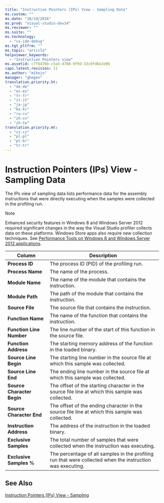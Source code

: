 ```yaml
---
title: "Instruction Pointers (IPs) View - Sampling Data"
ms.custom: ""
ms.date: "10/19/2016"
ms.prod: "visual-studio-dev14"
ms.reviewer: ""
ms.suite: ""
ms.technology: 
  - "vs-ide-debug"
ms.tgt_pltfrm: ""
ms.topic: "article"
helpviewer_keywords: 
  - "Instruction Pointers view"
ms.assetid: c7f647bb-c5a3-4708-9f9d-33c0fd6e2e96
caps.latest.revision: 11
ms.author: "mikejo"
manager: "ghogen"
translation.priority.ht: 
  - "de-de"
  - "es-es"
  - "fr-fr"
  - "it-it"
  - "ja-jp"
  - "ko-kr"
  - "ru-ru"
  - "zh-cn"
  - "zh-tw"
translation.priority.mt: 
  - "cs-cz"
  - "pl-pl"
  - "pt-br"
  - "tr-tr"
---
```

# Instruction Pointers (IPs) View - Sampling Data
The IPs view of sampling data lists performance data for the assembly instructions that were directly executing when the samples were collected in the profiling run.  
  
> [!NOTE]
>  Enhanced security features in Windows 8 and Windows Server 2012 required significant changes in the way the Visual Studio profiler collects data on these platforms. Windows Store apps also require new collection techniques. See [Performance Tools on Windows 8 and Windows Server 2012 applications](../profiling/performance-tools-on-windows-8-and-windows-server-2012-applications.md).  
  
|Column|Description|  
|------------|-----------------|  
|**Process ID**|The process ID (PID) of the profiling run.|  
|**Process Name**|The name of the process.|  
|**Module Name**|The name of the module that contains the instruction.|  
|**Module Path**|The path of the module that contains the instruction.|  
|**Source File**|The source file that contains the instruction.|  
|**Function Name**|The name of the function that contains the instruction.|  
|**Function Line Number**|The line number of the start of this function in the source file.|  
|**Function Address**|The starting memory address of the function in the loaded binary.|  
|**Source Line Begin**|The starting line number in the source file at which this sample was collected.|  
|**Source Line End**|The ending line number in the source file at which this sample was collected.|  
|**Source Character Begin**|The offset of the starting character in the source file line at which this sample was collected.|  
|**Source Character End**|The offset of the ending character in the source file line at which this sample was collected.|  
|**Instruction Address**|The address of the instruction in the loaded binary.|  
|**Exclusive Samples**|The total number of samples that were collected when the instruction was executing.|  
|**Exclusive Samples %**|The percentage of all samples in the profiling run that were collected when the instruction was executing.|  
  
## See Also  
 [Instruction Pointers (IPs) View - Sampling](../profiling/instruction-pointers--ips--view---.net-memory-sampling-data.md)